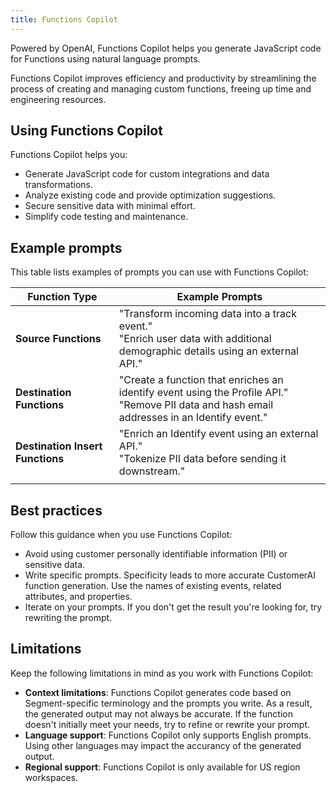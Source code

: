 ```yaml
---
title: Functions Copilot
---
```


Powered by OpenAI, Functions Copilot helps you generate JavaScript code for Functions using natural language prompts.

Functions Copilot improves efficiency and productivity by streamlining the process of creating and managing custom functions, freeing up time and engineering resources. 

## Using Functions Copilot

Functions Copilot helps you:

- Generate JavaScript code for custom integrations and data transformations.
- Analyze existing code and provide optimization suggestions.
- Secure sensitive data with minimal effort.
- Simplify code testing and maintenance.

## Example prompts

This table lists examples of prompts you can use with Functions Copilot:

| Function Type                    | Example Prompts                                                                                                                                |
| -------------------------------- | ---------------------------------------------------------------------------------------------------------------------------------------------- |
| **Source Functions**             | "Transform incoming data into a track event."<br> "Enrich user data with additional demographic details using an external API."                |
| **Destination Functions**        | "Create a function that enriches an identify event using the Profile API."<br>"Remove PII data and hash email addresses in an Identify event." |
| **Destination Insert Functions** | "Enrich an Identify event using an external API."<br>"Tokenize PII data before sending it downstream."                                         |
|                                  |                                                                                                                                                |


## Best practices 

Follow this guidance when you use Functions Copilot:

- Avoid using customer personally identifiable information (PII) or sensitive data.
- Write specific prompts. Specificity leads to more accurate CustomerAI function generation. Use the names of existing events, related attributes, and properties.
- Iterate on your prompts. If you don't get the result you're looking for, try rewriting the prompt.

## Limitations

Keep the following limitations in mind as you work with Functions Copilot:

- **Context limitations**: Functions Copilot generates code based  on Segment-specific terminology and the prompts you write. As a result, the generated output may not always be accurate. If the function doesn't initially meet your needs, try to refine or rewrite your prompt.
- **Language support**: Functions Copilot only supports English prompts. Using other languages may impact the accurancy of the generated output.
- **Regional support**: Functions Copilot is only available for US region workspaces. 
